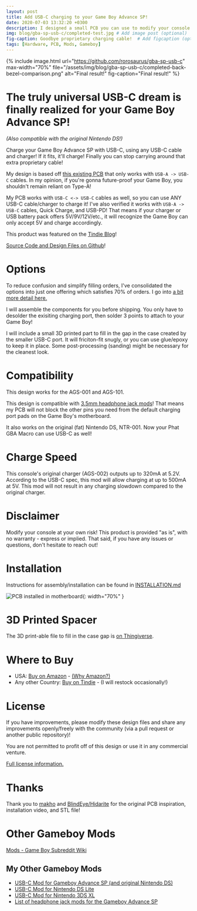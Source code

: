 ```yaml
---
layout: post
title: Add USB-C charging to your Game Boy Advance SP!
date: 2020-07-03 13:32:20 +0300
description: I designed a small PCB you can use to modify your console. # Add post description (optional)
img: blog/gba-sp-usb-c/completed-test.jpg # Add image post (optional)
fig-caption: Goodbye proprietary charging cable!  # Add figcaption (optional)
tags: [Hardware, PCB, Mods, Gameboy]
---
```


{% include image.html 
    url="https://github.com/rorosaurus/gba-sp-usb-c"
    max-width="70%"
    file="/assets/img/blog/gba-sp-usb-c/completed-back-bezel-comparison.png"
    alt="Final result!"
    fig-caption="Final result!" 
%}

# The truly universal USB-C dream is finally realized for your Game Boy Advance SP!

*(Also compatible with the original Nintendo DS!)*

Charge your Game Boy Advance SP with USB-C, using any USB-C cable and charger! If it fits, it'll charge! Finally you can stop carrying around that extra proprietary cable!

My design is based off [this existing PCB](https://oshpark.com/shared_projects/I6UOH6gb) that only works with ````USB-A -> USB-C```` cables. In my opinion, if you're gonna future-proof your Game Boy, you shouldn't remain reliant on Type-A!

My PCB works with ````USB-C <-> USB-C```` cables as well, so you can use ANY USB-C cable/charger to charge it! I've also verified it works with ````USB-A -> USB-C```` cables, Quick Charge, and USB-PD! That means if your charger or USB battery pack offers 5V/9V/12V/etc., it will recognize the Game Boy can only accept 5V and charge accordingly.

This product was featured on the [Tindie Blog](https://blog.tindie.com/2020/07/game-boy-advance-sp-usb-c-charging-port/)!

[Source Code and Design Files on Github](https://github.com/rorosaurus/gba-sp-usb-c)!

# Options

To reduce confusion and simplify filling orders, I've consolidated the options into just one offering which satisfies 70% of orders. I go into [a bit more detail here.](https://github.com/rorosaurus/gba-sp-usb-c/blob/master/why-sell-on-amazon.md)

I will assemble the components for you before shipping. You only have to desolder the exisiting charging port, then solder 3 points to attach to your Game Boy!

I will include a small 3D printed part to fill in the gap in the case created by the smaller USB-C port. It will friciton-fit snugly, or you can use glue/epoxy to keep it in place. Some post-processing (sanding) might be necessary for the cleanest look.

# Compatibility

This design works for the AGS-001 and AGS-101.

This design is compatible with [3.5mm headphone jack mods](https://github.com/rorosaurus/gba-sp-headphone-jack)! That means my PCB will not block the other pins you need from the default charging port pads on the Game Boy's motherboard.

It also works on the original (fat) Nintendo DS, NTR-001. Now your Phat GBA Macro can use USB-C as well!

# Charge Speed

This console's original charger (AGS-002) outputs up to 320mA at 5.2V. According to the USB-C spec, this mod will allow charging at up to 500mA at 5V. This mod will not result in any charging slowdown compared to the original charger.

# Disclaimer

Modify your console at your own risk! This product is provided "as is", with no warranty - express or implied. That said, if you have any issues or questions, don't hesitate to reach out!

# Installation

Instructions for assembly/installation can be found in [INSTALLATION.md](https://github.com/rorosaurus/gba-sp-usb-c/blob/master/INSTALLATION.md)

![PCB installed in motherboard]({{site.url}}/assets/img/blog/gba-sp-usb-c/motherboard-front.jpg){: width="70%" }

# 3D Printed Spacer

The 3D print-able file to fill in the case gap is [on Thingiverse](https://www.thingiverse.com/thing:4123563).

# Where to Buy

* USA: [Buy on Amazon](https://smile.amazon.com/dp/B08L72TZWD) - [(Why Amazon?)](https://github.com/rorosaurus/gba-sp-usb-c/blob/master/why-sell-on-amazon.md)
* Any other Country: [Buy on Tindie](https://www.tindie.com/products/20612/) - (I will restock occasionally!)

# License
If you have improvements, please modify these design files and share any improvements openly/freely with the community (via a pull request or another public repository)!

You are not permitted to profit off of this design or use it in any commercial venture.

[Full license information.](https://github.com/rorosaurus/gba-sp-usb-c/blob/master/LICENSE.md)

# Thanks
Thank you to [makho](https://www.youtube.com/channel/UC5FYpo9lFqK1Y7wqjPuANFw) and [BlindEye/Hidarite](https://www.tindie.com/stores/hidarite/) for the original PCB inspiration, installation video, and STL file!

# Other Gameboy Mods

[Mods - Game Boy Subreddit Wiki](https://www.reddit.com/r/GameBoy/wiki/mods)

## My Other Gameboy Mods

* [USB-C Mod for Gameboy Advance SP (and original Nintendo DS)](https://github.com/rorosaurus/gba-sp-usb-c/)
* [USB-C Mod for Nintendo DS Lite](https://github.com/rorosaurus/nds-lite-usb-c/)
* [USB-C Mod for Nintendo 3DS XL](https://github.com/rorosaurus/3ds-xl-usb-c/)
* [List of headphone jack mods for the Gameboy Advance SP](https://github.com/rorosaurus/gba-sp-headphone-jack/)